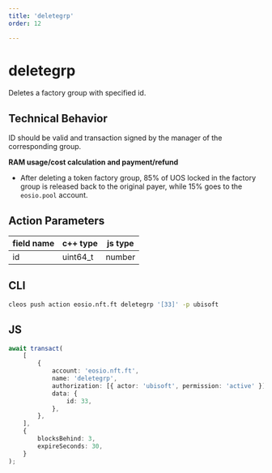 ```yaml
---
title: 'deletegrp'
order: 12

---
```


# deletegrp

Deletes a factory group with specified id.

## Technical Behavior

ID should be valid and transaction signed by the manager of the corresponding group.

**RAM usage/cost calculation and payment/refund**

-   After deleting a token factory group, 85% of UOS locked in the factory group is released back to the original payer, while 15% goes to the `eosio.pool` account.

## Action Parameters

| field name | c++ type | js type |
| ---------- | -------- | ------- |
| id         | uint64_t | number  |

## CLI

```bash
cleos push action eosio.nft.ft deletegrp '[33]' -p ubisoft
```

## JS

```ts
await transact(
    [
        {
            account: 'eosio.nft.ft',
            name: 'deletegrp',
            authorization: [{ actor: 'ubisoft', permission: 'active' }],
            data: {
                id: 33,
            },
        },
    ],
    {
        blocksBehind: 3,
        expireSeconds: 30,
    }
);
```
